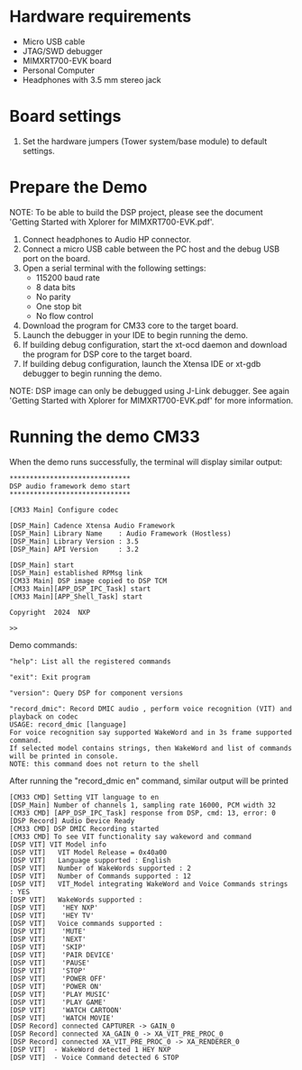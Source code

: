 Hardware requirements
=====================
- Micro USB cable
- JTAG/SWD debugger
- MIMXRT700-EVK board
- Personal Computer
- Headphones with 3.5 mm stereo jack

Board settings
==============
1. Set the hardware jumpers (Tower system/base module) to default settings.

Prepare the Demo
================
NOTE: To be able to build the DSP project, please see the document
'Getting Started with Xplorer for MIMXRT700-EVK.pdf'.

1.  Connect headphones to Audio HP connector.
2.  Connect a micro USB cable between the PC host and the debug USB port on the board.
3.  Open a serial terminal with the following settings:
    - 115200 baud rate
    - 8 data bits
    - No parity
    - One stop bit
    - No flow control
4.  Download the program for CM33 core to the target board.
5.  Launch the debugger in your IDE to begin running the demo.
6.  If building debug configuration, start the xt-ocd daemon and download the program for DSP core to the target board.
7.  If building debug configuration, launch the Xtensa IDE or xt-gdb debugger to begin running the demo.

NOTE: DSP image can only be debugged using J-Link debugger. See again
'Getting Started with Xplorer for MIMXRT700-EVK.pdf' for more information.

Running the demo CM33
=====================
When the demo runs successfully, the terminal will display similar output:

    ******************************
    DSP audio framework demo start
    ******************************

    [CM33 Main] Configure codec

    [DSP_Main] Cadence Xtensa Audio Framework
    [DSP_Main] Library Name    : Audio Framework (Hostless)
    [DSP_Main] Library Version : 3.5
    [DSP_Main] API Version     : 3.2

    [DSP_Main] start
    [DSP_Main] established RPMsg link
    [CM33 Main] DSP image copied to DSP TCM
    [CM33 Main][APP_DSP_IPC_Task] start
    [CM33 Main][APP_Shell_Task] start

    Copyright  2024  NXP

    >>

Demo commands:

    "help": List all the registered commands

    "exit": Exit program

    "version": Query DSP for component versions

    "record_dmic": Record DMIC audio , perform voice recognition (VIT) and playback on codec
    USAGE: record_dmic [language]
    For voice recognition say supported WakeWord and in 3s frame supported command.
    If selected model contains strings, then WakeWord and list of commands will be printed in console.
    NOTE: this command does not return to the shell


After running the "record_dmic en" command, similar output will be printed

    [CM33 CMD] Setting VIT language to en
    [DSP_Main] Number of channels 1, sampling rate 16000, PCM width 32
    [CM33 CMD] [APP_DSP_IPC_Task] response from DSP, cmd: 13, error: 0
    [DSP Record] Audio Device Ready
    [CM33 CMD] DSP DMIC Recording started
    [CM33 CMD] To see VIT functionality say wakeword and command
    [DSP VIT] VIT Model info
    [DSP VIT]   VIT Model Release = 0x40a00
    [DSP VIT]   Language supported : English
    [DSP VIT]   Number of WakeWords supported : 2
    [DSP VIT]   Number of Commands supported : 12
    [DSP VIT]   VIT_Model integrating WakeWord and Voice Commands strings : YES
    [DSP VIT]   WakeWords supported :
    [DSP VIT]    'HEY NXP'
    [DSP VIT]    'HEY TV'
    [DSP VIT]   Voice commands supported :
    [DSP VIT]    'MUTE'
    [DSP VIT]    'NEXT'
    [DSP VIT]    'SKIP'
    [DSP VIT]    'PAIR DEVICE'
    [DSP VIT]    'PAUSE'
    [DSP VIT]    'STOP'
    [DSP VIT]    'POWER OFF'
    [DSP VIT]    'POWER ON'
    [DSP VIT]    'PLAY MUSIC'
    [DSP VIT]    'PLAY GAME'
    [DSP VIT]    'WATCH CARTOON'
    [DSP VIT]    'WATCH MOVIE'
    [DSP Record] connected CAPTURER -> GAIN_0
    [DSP Record] connected XA_GAIN_0 -> XA_VIT_PRE_PROC_0
    [DSP Record] connected XA_VIT_PRE_PROC_0 -> XA_RENDERER_0
    [DSP VIT]  - WakeWord detected 1 HEY NXP
    [DSP VIT]  - Voice Command detected 6 STOP
